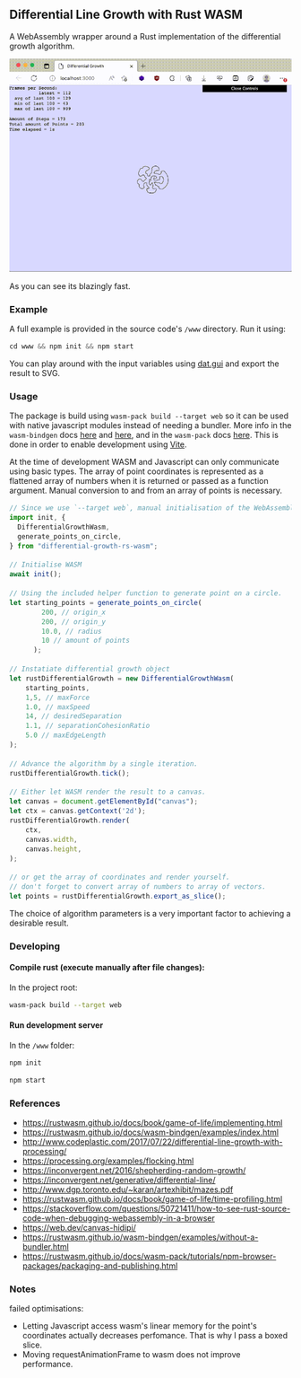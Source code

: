 ## Differential Line Growth with Rust WASM

A WebAssembly wrapper around a Rust implementation of the differential growth algorithm.

![example gif](https://raw.githubusercontent.com/DriesCruyskens/differential-growth-rs-wasm/main/images/example.gif)

As you can see its blazingly fast.

### Example

A full example is provided in the source code's `/www` directory. 
Run it using:

```js
cd www && npm init && npm start
```

You can play around with the input variables using [dat.gui](https://github.com/dataarts/dat.gui) and export the result to SVG.

### Usage

The package is build using `wasm-pack build --target web` so it can be used with native javascript modules instead of needing a bundler. More info in the `wasm-bindgen` docs
 [here](https://rustwasm.github.io/wasm-bindgen/reference/deployment.html) and
 [here](https://rustwasm.github.io/wasm-bindgen/examples/without-a-bundler.html), 
 and in the `wasm-pack` docs [here](https://rustwasm.github.io/docs/wasm-pack/commands/build.html?highlight=--target#target).
 This is done in order to enable development using [Vite](https://v2.vitejs.dev/).

At the time of development WASM and Javascript can only communicate using basic types. The array of point coordinates is represented as a flattened array of numbers when it is returned or passed as a function argument. Manual conversion to and from an array of points is necessary.


```js
// Since we use `--target web`, manual initialisation of the WebAssembly module is required.
import init, {
  DifferentialGrowthWasm,
  generate_points_on_circle,
} from "differential-growth-rs-wasm";

// Initialise WASM
await init();

// Using the included helper function to generate point on a circle.
let starting_points = generate_points_on_circle(
        200, // origin_x
        200, // origin_y
        10.0, // radius
        10 // amount of points
      );

// Instatiate differential growth object
let rustDifferentialGrowth = new DifferentialGrowthWasm(
    starting_points,
    1,5, // maxForce
    1.0, // maxSpeed
    14, // desiredSeparation
    1.1, // separationCohesionRatio
    5.0 // maxEdgeLength
);

// Advance the algorithm by a single iteration.
rustDifferentialGrowth.tick();

// Either let WASM render the result to a canvas.
let canvas = document.getElementById("canvas");
let ctx = canvas.getContext('2d');
rustDifferentialGrowth.render(
    ctx,
    canvas.width,
    canvas.height,
);

// or get the array of coordinates and render yourself.
// don't forget to convert array of numbers to array of vectors.
let points = rustDifferentialGrowth.export_as_slice();      
```

The choice of algorithm parameters is a very important factor to achieving a desirable result.


### Developing

#### Compile rust (execute manually after file changes):
In the project root:
```bash
wasm-pack build --target web
```

#### Run development server
In the `/www` folder:
```bash
npm init
```

```bash
npm start
```

### References
 
- <https://rustwasm.github.io/docs/book/game-of-life/implementing.html>
- <https://rustwasm.github.io/docs/wasm-bindgen/examples/index.html>
- <http://www.codeplastic.com/2017/07/22/differential-line-growth-with-processing/>
- <https://processing.org/examples/flocking.html>
- <https://inconvergent.net/2016/shepherding-random-growth/>
- <https://inconvergent.net/generative/differential-line/>
- <http://www.dgp.toronto.edu/~karan/artexhibit/mazes.pdf>
- <https://rustwasm.github.io/docs/book/game-of-life/time-profiling.html>
- <https://stackoverflow.com/questions/50721411/how-to-see-rust-source-code-when-debugging-webassembly-in-a-browser>
- <https://web.dev/canvas-hidipi/>
- <https://rustwasm.github.io/wasm-bindgen/examples/without-a-bundler.html>
- <https://rustwasm.github.io/docs/wasm-pack/tutorials/npm-browser-packages/packaging-and-publishing.html>

### Notes
failed optimisations:

- Letting Javascript access wasm's linear memory for the point's coordinates actually decreases perfomance. That is why I pass a boxed slice.
- Moving requestAnimationFrame to wasm does not improve performance.

